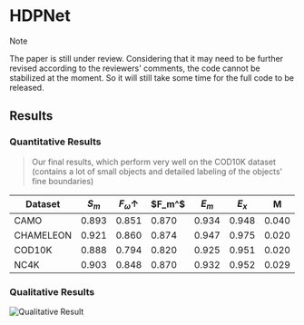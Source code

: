 # HDPNet
> [!NOTE]  
> The paper is still under review.
> Considering that it may need to be further revised according to the reviewers' comments, the code cannot be stabilized at the moment.
> So it will still take some time for the full code to be released.
## Results
### Quantitative Results
> 
> Our final results,  which perform very well on the COD10K dataset (contains a lot of small objects and detailed labeling of the objects' fine boundaries)
> 
| Dataset   | $S_m$ | $F_{\omega}\uparrow$ | $F_m^$| $E_m$ |$E_{x}$|   M   |
| ----------| ----- | -------------------- | ----- | ----- | ----- | ----- |
| CAMO      | 0.893 | 0.851                | 0.870 | 0.934 | 0.948 | 0.040 |
| CHAMELEON | 0.921 | 0.860                | 0.874 | 0.947 | 0.975 | 0.020 |
| COD10K    | 0.888 | 0.794                | 0.820 | 0.925 | 0.951 | 0.020 |
| NC4K      | 0.903 | 0.848                | 0.870 | 0.932 | 0.952 | 0.029 |
> 
### Qualitative Results
![Qualitative Result](https://github.com/LittleGrey-hjp/HDPNet/blob/main/Visio-camouflage_fig1.jpg)
